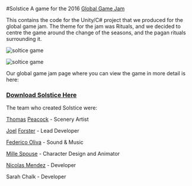 #Solstice
A game for the 2016 <a href="http://globalgamejam.org/">Global Game Jam</a>

This contains the code for the Unity/C# project that we produced for the global game jam. The theme for the jam was Rituals, and we decided to centre the game around the change of the seasons, and the pagan rituals surrounding it.

![soltice game](http://globalgamejam.org/sites/default/files/styles/game_content__wide/public/games/screenshots/ritual_0.png?itok=wtAbWDXr)

![soltice game](http://globalgamejam.org/sites/default/files/styles/game_content__wide/public/games/screenshots/spring.png?itok=h5XCg6Z9)

Our global game jam page where you can view the game in more detail is here:

<h3><a href="http://globalgamejam.org/2016/games/solstice">Download Solstice Here</a></h3>

The team who created Solstice were:

<a href="https://github.com/tp-peacock">Thomas</a> <a href="http://cunningfolkgames.tumblr.com/">Peacock</a> - Scenery Artist

<a href="https://github.com/Subsuperhuman">Joel</a> <a href="http://cunningfolkgames.tumblr.com/">Forster</a> - Lead Developer

<a href="https://soundcloud.com/balthofficial/sets">Federico Oliva</a> - Sound & Music

<a href="http://rusthollow.tumblr.com/">Mille Spouse</a> - Character Design and  Animator

<a href="https://github.com/nicoleche">Nicolas Mendez</a> - Developer

Sarah Chalk - Developer





